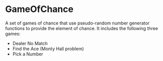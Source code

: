 # GameOfChance
A set of games of chance that use pseudo-random number generator functions to provide the element of chance. It includes the following three games:
- Dealer No Match
- Find the Ace (Monty Hall problem)
- Pick a Number
